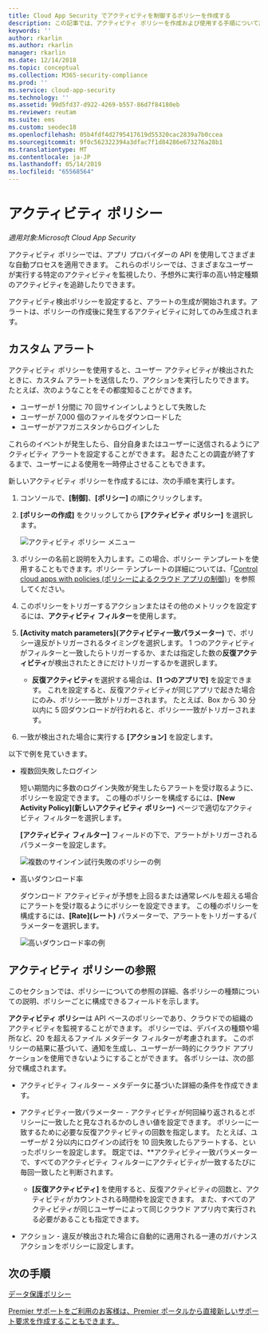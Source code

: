 ```yaml
---
title: Cloud App Security でアクティビティを制御するポリシーを作成する
description: この記事では、アクティビティ ポリシーを作成および使用する手順について説明します。
keywords: ''
author: rkarlin
ms.author: rkarlin
manager: rkarlin
ms.date: 12/14/2018
ms.topic: conceptual
ms.collection: M365-security-compliance
ms.prod: ''
ms.service: cloud-app-security
ms.technology: ''
ms.assetid: 99d5fd37-d922-4269-b557-86d7f84180eb
ms.reviewer: reutam
ms.suite: ems
ms.custom: seodec18
ms.openlocfilehash: 05b4fdf4d2795417619d55320cac2839a7b0ccea
ms.sourcegitcommit: 9f0c562322394a3dfac7f1d84286e673276a28b1
ms.translationtype: MT
ms.contentlocale: ja-JP
ms.lasthandoff: 05/14/2019
ms.locfileid: "65568564"
---
```

# <a name="activity-policies"></a>アクティビティ ポリシー

*適用対象:Microsoft Cloud App Security*

アクティビティ ポリシーでは、アプリ プロバイダーの API を使用してさまざまな自動プロセスを適用できます。 これらのポリシーでは、さまざまなユーザーが実行する特定のアクティビティを監視したり、予想外に実行率の高い特定種類のアクティビティを追跡したりできます。  
  
アクティビティ検出ポリシーを設定すると、アラートの生成が開始されます。アラートは、ポリシーの作成後に発生するアクティビティに対してのみ生成されます。
  
  
## <a name="custom-alerts"></a>カスタム アラート  

アクティビティ ポリシーを使用すると、ユーザー アクティビティが検出されたときに、カスタム アラートを送信したり、アクションを実行したりできます。 たとえば、次のようなことをその都度知ることができます。

- ユーザーが 1 分間に 70 回サインインしようとして失敗した
- ユーザーが 7,000 個のファイルをダウンロードした
- ユーザーがアフガニスタンからログインした

これらのイベントが発生したら、自分自身またはユーザーに送信されるようにアクティビティ アラートを設定することができます。 起きたことの調査が終了するまで、ユーザーによる使用を一時停止させることもできます。  
  
新しいアクティビティ ポリシーを作成するには、次の手順を実行します。  
  
1. コンソールで、**[制御]**、**[ポリシー]** の順にクリックします。  
  
2. **[ポリシーの作成]** をクリックしてから **[アクティビティ ポリシー]** を選択します。  
  
     ![アクティビティ ポリシー メニュー](./media/activity-policy-menu.png "activity policy menu")  
  
3. ポリシーの名前と説明を入力します。この場合、ポリシー テンプレートを使用することもできます。ポリシー テンプレートの詳細については、「[Control cloud apps with policies (ポリシーによるクラウド アプリの制御)](control-cloud-apps-with-policies.md)」を参照してください。  
  
4. このポリシーをトリガーするアクションまたはその他のメトリックを設定するには、**アクティビティ フィルター**を使用します。  
  
5. **[Activity match parameters]\(アクティビティ一致パラメーター\)** で、ポリシー違反がトリガーされるタイミングを選択します。 1 つのアクティビティがフィルターと一致したらトリガーするか、または指定した数の**反復アクティビティ**が検出されたときにだけトリガーするかを選択します。  
    - **反復アクティビティ**を選択する場合は、**[1 つのアプリで]** を設定できます。 これを設定すると、反復アクティビティが同じアプリで起きた場合にのみ、ポリシー一致がトリガーされます。 たとえば、Box から 30 分以内に 5 回ダウンロードが行われると、ポリシー一致がトリガーされます。  
  
6. 一致が検出された場合に実行する **[アクション]** を設定します。  
  
以下で例を見ていきます。  
  
- 複数回失敗したログイン  
  
     短い期間内に多数のログイン失敗が発生したらアラートを受け取るように、ポリシーを設定できます。 この種のポリシーを構成するには、**[New Activity Policy]\(新しいアクティビティ ポリシー\)** ページで適切なアクティビティ フィルターを選択します。  
  
     **[アクティビティ フィルター]** フィールドの下で、アラートがトリガーされるパラメーターを設定します。  
  
     ![複数のサインイン試行失敗のポリシーの例](./media/multiple-failed-log-on-attempts-policy-example.png "複数のログオン試行失敗のポリシーの例")  
  
- 高いダウンロード率  
  
     ダウンロード アクティビティが予想を上回るまたは通常レベルを超える場合にアラートを受け取るようにポリシーを設定できます。 この種のポリシーを構成するには、**[Rate]\(レート\)** パラメーターで、アラートをトリガーするパラメーターを選択します。  
  
     ![高いダウンロード率の例](./media/high-download-rate-example.png "high download rate example")  
  
  
## <a name="activity-policy-reference"></a>アクティビティ ポリシーの参照  

このセクションでは、ポリシーについての参照の詳細、各ポリシーの種類についての説明、ポリシーごとに構成できるフィールドを示します。  
  
**アクティビティ ポリシー**は API ベースのポリシーであり、クラウドでの組織のアクティビティを監視することができます。 ポリシーでは、デバイスの種類や場所など、20 を超えるファイル メタデータ フィルターが考慮されます。 このポリシーの結果に基づいて、通知を生成し、ユーザーが一時的にクラウド アプリケーションを使用できないようにすることができます。
各ポリシーは、次の部分で構成されます。  
  
- アクティビティ フィルター – メタデータに基づいた詳細の条件を作成できます。  
  
- アクティビティ一致パラメーター - アクティビティが何回繰り返されるとポリシーに一致したと見なされるかのしきい値を設定できます。  ポリシーに一致するために必要な反復アクティビティの回数を指定します。 たとえば、ユーザーが 2 分以内にログインの試行を 10 回失敗したらアラートする、といったポリシーを設定します。 既定では、**アクティビティ一致パラメーターで、すべてのアクティビティ フィルターにアクティビティが一致するたびに毎回一致したと判断されます。

  - **[反復アクティビティ]** を使用すると、反復アクティビティの回数と、アクティビティがカウントされる時間枠を設定できます。 また、すべてのアクティビティが同じユーザーによって同じクラウド アプリ内で実行される必要があることも指定できます。  
  
  
- アクション - 違反が検出された場合に自動的に適用される一連のガバナンス アクションをポリシーに設定します。  
  
## <a name="next-steps"></a>次の手順
  
[データ保護ポリシー](data-protection-policies.md)

[Premier サポートをご利用のお客様は、Premier ポータルから直接新しいサポート要求を作成することもできます。](https://premier.microsoft.com/)  
  
